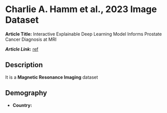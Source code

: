 # **Charlie A. Hamm et al., 2023 Image Dataset**
**Article Title:** Interactive Explainable Deep Learning Model Informs Prostate Cancer Diagnosis at MRI

**_Article Link_:** [ref](https://pubs.rsna.org/doi/pdf/10.1148/radiol.222276)


## **Description**
It is a **Magnetic Resonance Imaging** dataset

## **Demography**
+ **Country:** 



